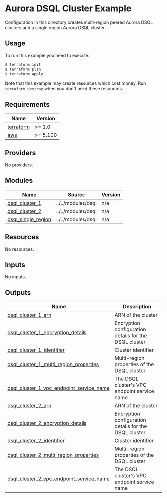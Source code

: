 # Aurora DSQL Cluster Example

Configuration in this directory creates multi-region peered Aurora DSQL clusters and a single region Aurora DSQL cluster.

## Usage

To run this example you need to execute:

```bash
$ terraform init
$ terraform plan
$ terraform apply
```

Note that this example may create resources which cost money. Run `terraform destroy` when you don't need these resources.

<!-- BEGIN_TF_DOCS -->
## Requirements

| Name | Version |
|------|---------|
| <a name="requirement_terraform"></a> [terraform](#requirement\_terraform) | >= 1.0 |
| <a name="requirement_aws"></a> [aws](#requirement\_aws) | >= 5.100 |

## Providers

No providers.

## Modules

| Name | Source | Version |
|------|--------|---------|
| <a name="module_dsql_cluster_1"></a> [dsql\_cluster\_1](#module\_dsql\_cluster\_1) | ../../modules/dsql | n/a |
| <a name="module_dsql_cluster_2"></a> [dsql\_cluster\_2](#module\_dsql\_cluster\_2) | ../../modules/dsql | n/a |
| <a name="module_dsql_single_region"></a> [dsql\_single\_region](#module\_dsql\_single\_region) | ../../modules/dsql | n/a |

## Resources

No resources.

## Inputs

No inputs.

## Outputs

| Name | Description |
|------|-------------|
| <a name="output_dsql_cluster_1_arn"></a> [dsql\_cluster\_1\_arn](#output\_dsql\_cluster\_1\_arn) | ARN of the cluster |
| <a name="output_dsql_cluster_1_encryption_details"></a> [dsql\_cluster\_1\_encryption\_details](#output\_dsql\_cluster\_1\_encryption\_details) | Encryption configuration details for the DSQL cluster |
| <a name="output_dsql_cluster_1_identifier"></a> [dsql\_cluster\_1\_identifier](#output\_dsql\_cluster\_1\_identifier) | Cluster identifier |
| <a name="output_dsql_cluster_1_multi_region_properties"></a> [dsql\_cluster\_1\_multi\_region\_properties](#output\_dsql\_cluster\_1\_multi\_region\_properties) | Multi-region properties of the DSQL cluster |
| <a name="output_dsql_cluster_1_vpc_endpoint_service_name"></a> [dsql\_cluster\_1\_vpc\_endpoint\_service\_name](#output\_dsql\_cluster\_1\_vpc\_endpoint\_service\_name) | The DSQL cluster's VPC endpoint service name |
| <a name="output_dsql_cluster_2_arn"></a> [dsql\_cluster\_2\_arn](#output\_dsql\_cluster\_2\_arn) | ARN of the cluster |
| <a name="output_dsql_cluster_2_encryption_details"></a> [dsql\_cluster\_2\_encryption\_details](#output\_dsql\_cluster\_2\_encryption\_details) | Encryption configuration details for the DSQL cluster |
| <a name="output_dsql_cluster_2_identifier"></a> [dsql\_cluster\_2\_identifier](#output\_dsql\_cluster\_2\_identifier) | Cluster identifier |
| <a name="output_dsql_cluster_2_multi_region_properties"></a> [dsql\_cluster\_2\_multi\_region\_properties](#output\_dsql\_cluster\_2\_multi\_region\_properties) | Multi-region properties of the DSQL cluster |
| <a name="output_dsql_cluster_2_vpc_endpoint_service_name"></a> [dsql\_cluster\_2\_vpc\_endpoint\_service\_name](#output\_dsql\_cluster\_2\_vpc\_endpoint\_service\_name) | The DSQL cluster's VPC endpoint service name |
<!-- END_TF_DOCS -->
